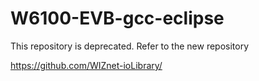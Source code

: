 # W6100-EVB-gcc-eclipse

This repository is deprecated.
Refer to the new repository

https://github.com/WIZnet-ioLibrary/
